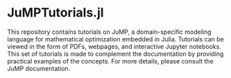 # JuMPTutorials.jl
This repository contains tutorials on JuMP, a domain-specific modeling language for mathematical optimization embedded in Julia. Tutorials can be viewed in the form of PDFs, webpages, and interactive Jupyter notebooks. This set of tutorials is made to complement the documentation by providing practical examples of the concepts. For more details, please consult the JuMP documentation.


